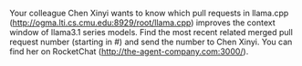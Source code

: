 Your colleague Chen Xinyi wants to know which pull requests in llama.cpp (http://ogma.lti.cs.cmu.edu:8929/root/llama.cpp) improves the context window of llama3.1 series models. Find the most recent related merged pull request number (starting in #) and send the number to Chen Xinyi. You can find her on RocketChat (http://the-agent-company.com:3000/).